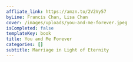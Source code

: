 ```yaml
---
affliate_link: https://amzn.to/2V2Vy57
byLine: Francis Chan, Lisa Chan
cover: /images/uploads/you-and-me-forever.jpeg
isCompleted: false
templateKey: book
title: You and Me Forever
categories: []
subtitle: Marriage in Light of Eternity
---
```


